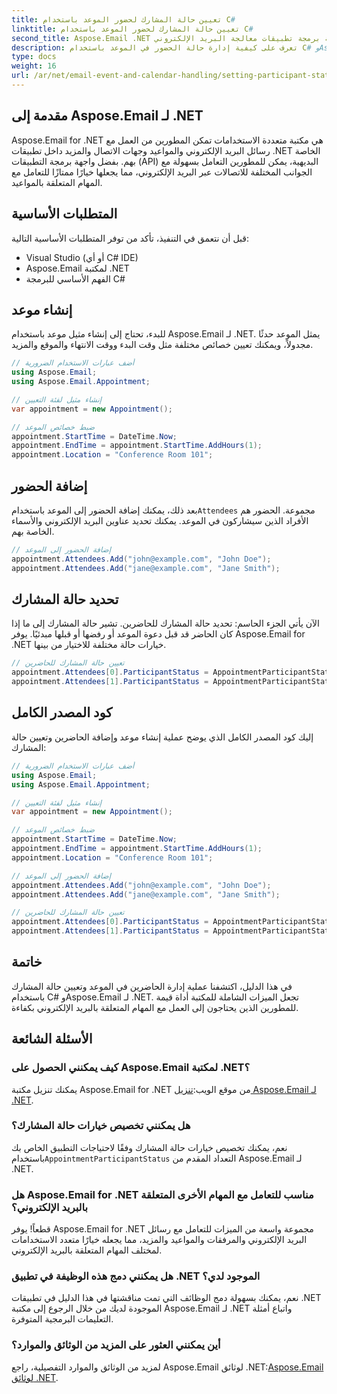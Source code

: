 ```yaml
---
title: تعيين حالة المشارك لحضور الموعد باستخدام C#
linktitle: تعيين حالة المشارك لحضور الموعد باستخدام C#
second_title: Aspose.Email .NET واجهة برمجة تطبيقات معالجة البريد الإلكتروني
description: تعرف على كيفية إدارة حالة الحضور في الموعد باستخدام C# وAspose.Email لـ .NET. دليل خطوة بخطوة مع كود المصدر.
type: docs
weight: 16
url: /ar/net/email-event-and-calendar-handling/setting-participant-status-for-appointment-attendees-with-csharp/
---
```


## مقدمة إلى Aspose.Email لـ .NET

Aspose.Email for .NET هي مكتبة متعددة الاستخدامات تمكن المطورين من العمل مع رسائل البريد الإلكتروني والمواعيد وجهات الاتصال والمزيد داخل تطبيقات .NET الخاصة بهم. بفضل واجهة برمجة التطبيقات (API) البديهية، يمكن للمطورين التعامل بسهولة مع الجوانب المختلفة للاتصالات عبر البريد الإلكتروني، مما يجعلها خيارًا ممتازًا للتعامل مع المهام المتعلقة بالمواعيد.

## المتطلبات الأساسية

قبل أن نتعمق في التنفيذ، تأكد من توفر المتطلبات الأساسية التالية:

- Visual Studio (أو أي C# IDE)
- Aspose.Email لمكتبة .NET
- الفهم الأساسي للبرمجة C#

## إنشاء موعد

للبدء، تحتاج إلى إنشاء مثيل موعد باستخدام Aspose.Email لـ .NET. يمثل الموعد حدثًا مجدولاً، ويمكنك تعيين خصائص مختلفة مثل وقت البدء ووقت الانتهاء والموقع والمزيد.

```csharp
// أضف عبارات الاستخدام الضرورية
using Aspose.Email;
using Aspose.Email.Appointment;

// إنشاء مثيل لفئة التعيين
var appointment = new Appointment();

// ضبط خصائص الموعد
appointment.StartTime = DateTime.Now;
appointment.EndTime = appointment.StartTime.AddHours(1);
appointment.Location = "Conference Room 101";
```

## إضافة الحضور

 بعد ذلك، يمكنك إضافة الحضور إلى الموعد باستخدام`Attendees` مجموعة. الحضور هم الأفراد الذين سيشاركون في الموعد. يمكنك تحديد عناوين البريد الإلكتروني والأسماء الخاصة بهم.

```csharp
// إضافة الحضور إلى الموعد
appointment.Attendees.Add("john@example.com", "John Doe");
appointment.Attendees.Add("jane@example.com", "Jane Smith");
```

## تحديد حالة المشارك

الآن يأتي الجزء الحاسم: تحديد حالة المشارك للحاضرين. تشير حالة المشارك إلى ما إذا كان الحاضر قد قبل دعوة الموعد أو رفضها أو قبلها مبدئيًا. يوفر Aspose.Email for .NET خيارات حالة مختلفة للاختيار من بينها.

```csharp
// تعيين حالة المشارك للحاضرين
appointment.Attendees[0].ParticipantStatus = AppointmentParticipantStatus.Accepted;
appointment.Attendees[1].ParticipantStatus = AppointmentParticipantStatus.Declined;
```

## كود المصدر الكامل

إليك كود المصدر الكامل الذي يوضح عملية إنشاء موعد وإضافة الحاضرين وتعيين حالة المشارك:

```csharp
// أضف عبارات الاستخدام الضرورية
using Aspose.Email;
using Aspose.Email.Appointment;

// إنشاء مثيل لفئة التعيين
var appointment = new Appointment();

// ضبط خصائص الموعد
appointment.StartTime = DateTime.Now;
appointment.EndTime = appointment.StartTime.AddHours(1);
appointment.Location = "Conference Room 101";

// إضافة الحضور إلى الموعد
appointment.Attendees.Add("john@example.com", "John Doe");
appointment.Attendees.Add("jane@example.com", "Jane Smith");

// تعيين حالة المشارك للحاضرين
appointment.Attendees[0].ParticipantStatus = AppointmentParticipantStatus.Accepted;
appointment.Attendees[1].ParticipantStatus = AppointmentParticipantStatus.Declined;
```

## خاتمة

في هذا الدليل، اكتشفنا عملية إدارة الحاضرين في الموعد وتعيين حالة المشارك باستخدام C# وAspose.Email لـ .NET. تجعل الميزات الشاملة للمكتبة أداة قيمة للمطورين الذين يحتاجون إلى العمل مع المهام المتعلقة بالبريد الإلكتروني بكفاءة.

## الأسئلة الشائعة

### كيف يمكنني الحصول على Aspose.Email لمكتبة .NET؟

 يمكنك تنزيل مكتبة Aspose.Email for .NET من موقع الويب:[تنزيل Aspose.Email لـ .NET](https://releases.aspose.com).

### هل يمكنني تخصيص خيارات حالة المشارك؟

 نعم، يمكنك تخصيص خيارات حالة المشارك وفقًا لاحتياجات التطبيق الخاص بك باستخدام`AppointmentParticipantStatus` التعداد المقدم من Aspose.Email لـ .NET.

### هل Aspose.Email for .NET مناسب للتعامل مع المهام الأخرى المتعلقة بالبريد الإلكتروني؟

قطعاً! يوفر Aspose.Email for .NET مجموعة واسعة من الميزات للتعامل مع رسائل البريد الإلكتروني والمرفقات والمواعيد والمزيد، مما يجعله خيارًا متعدد الاستخدامات لمختلف المهام المتعلقة بالبريد الإلكتروني.

### هل يمكنني دمج هذه الوظيفة في تطبيق .NET الموجود لدي؟

نعم، يمكنك بسهولة دمج الوظائف التي تمت مناقشتها في هذا الدليل في تطبيقات .NET الموجودة لديك من خلال الرجوع إلى مكتبة Aspose.Email لـ .NET واتباع أمثلة التعليمات البرمجية المتوفرة.

### أين يمكنني العثور على المزيد من الوثائق والموارد؟

 لمزيد من الوثائق والموارد التفصيلية، راجع Aspose.Email لوثائق .NET:[Aspose.Email لوثائق .NET](https://reference.aspose.com/email/net).